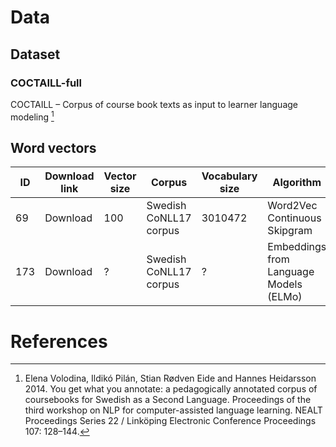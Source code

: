 # Data

## Dataset

### COCTAILL-full

COCTAILL – Corpus of course book texts as input to learner language modeling [^1]

## Word vectors

|  ID  | Download link | Vector size | Corpus                 | Vocabulary size | Algorithm                              |
|------|---------------|-------------|------------------------|-----------------|----------------------------------------|
| 69   | Download      | 100         | Swedish CoNLL17 corpus | 3010472         | Word2Vec Continuous Skipgram           |
| 173  | Download      | ?           | Swedish CoNLL17 corpus | ?               | Embeddings from Language Models (ELMo) |

# References

[^1]: Elena Volodina, Ildikó Pilán, Stian Rødven Eide and Hannes Heidarsson 2014. You get what you
annotate: a pedagogically annotated corpus of coursebooks for Swedish as a Second Language.
Proceedings of the third workshop on NLP for computer-assisted language learning. NEALT
Proceedings Series 22 / Linköping Electronic Conference Proceedings 107: 128–144.
